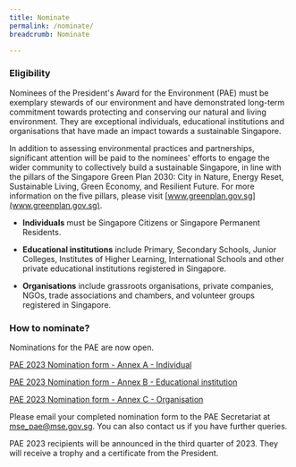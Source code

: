 ```yaml
---
title: Nominate
permalink: /nominate/
breadcrumb: Nominate

---
```



### Eligibility

Nominees of the President's Award for the Environment (PAE) must be exemplary stewards of our environment and have demonstrated long-term commitment towards protecting and conserving our natural and living environment. They are exceptional individuals, educational institutions and organisations that have made an impact towards a sustainable Singapore.

In addition to assessing environmental practices and partnerships, significant attention will be paid to the nominees' efforts to engage the wider community to collectively build a sustainable Singapore, in line with the pillars of the Singapore Green Plan 2030: City in Nature, Energy Reset, Sustainable Living, Green Economy, and Resilient Future. For more information on the five pillars, please visit [www.greenplan.gov.sg](www.greenplan.gov.sg). 

* **Individuals** must be Singapore Citizens or Singapore Permanent Residents.

* **Educational institutions** include Primary, Secondary Schools, Junior Colleges, Institutes of Higher Learning, International Schools and other private educational institutions registered in Singapore.

* **Organisations** include grassroots organisations, private companies, NGOs, trade associations and chambers, and volunteer groups registered in Singapore.



### How to nominate?

Nominations for the PAE are now open. 

[PAE 2023 Nomination form - Annex A - Individual](/resources/pae-2023-annex-a.docx)

[PAE 2023 Nomination form - Annex B - Educational institution](/resources/pae-2023-annex-b.docx)

[PAE 2023 Nomination form - Annex C - Organisation](/resources/pae-2023-annex-c.docx)

Please email your completed nomination form to the PAE Secretariat at <mse_pae@mse.gov.sg>. You can also contact us if you have further queries. 

PAE 2023 recipients will be announced in the third quarter of 2023. They will receive a trophy and a certificate from the President.

